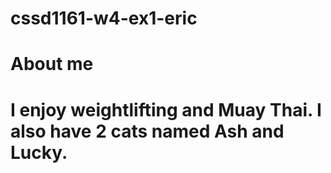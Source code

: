 # cssd1161-w4-ex1-eric
# About me
# I enjoy weightlifting and Muay Thai. I also have 2 cats named Ash and Lucky.
